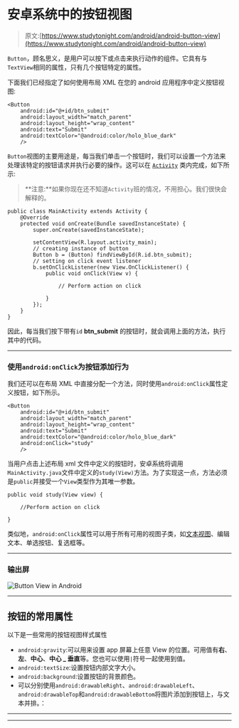 # 安卓系统中的按钮视图

> 原文:[https://www.studytonight.com/android/android-button-view](https://www.studytonight.com/android/android-button-view)

`Button`，顾名思义，是用户可以按下或点击来执行动作的组件。它具有与`TextView`相同的属性，只有几个按钮特定的属性。

下面我们已经指定了如何使用布局 XML 在您的 android 应用程序中定义按钮视图:

```
<Button
    android:id="@+id/btn_submit"
    android:layout_width="match_parent"
    android:layout_height="wrap_content"
    android:text="Submit"
    android:textColor="@android:color/holo_blue_dark"
    />
```

`Button`视图的主要用途是，每当我们单击一个按钮时，我们可以设置一个方法来处理该特定的按钮请求并执行必要的操作。这可以在 [`Activity`](activity-in-android) 类内完成，如下所示:

> **注意:**如果你现在还不知道`Activity`班的情况，不用担心。我们很快会解释的。

```
public class MainActivity extends Activity {
	@Override
    protected void onCreate(Bundle savedInstanceState) {
        super.onCreate(savedInstanceState);

        setContentView(R.layout.activity_main);
        // creating instance of button
        Button b = (Button) findViewById(R.id.btn_submit);
        // setting on click event listener
        b.setOnClickListener(new View.OnClickListener() {
            public void onClick(View v) {

                // Perform action on click

            }
        });
    }
}
```

因此，每当我们按下带有`id` **btn_submit** 的按钮时，就会调用上面的方法，执行其中的代码。

* * *

### 使用`android:onClick`为按钮添加行为

我们还可以在布局 XML 中直接分配一个方法，同时使用`android:onClick`属性定义按钮，如下所示。

```
<Button
    android:id="@+id/btn_submit"
    android:layout_width="match_parent"
    android:layout_height="wrap_content"
    android:text="Submit"
    android:textColor="@android:color/holo_blue_dark"
    android:onClick="study"
    />
```

当用户点击上述布局 xml 文件中定义的按钮时，安卓系统将调用`MainActivity.java`文件中定义的`study(View)`方法。为了实现这一点，方法必须是`public`并接受一个`View`类型作为其唯一参数。

```
public void study(View view) {

    //Perform action on click

}
```

类似地，`android:onClick`属性可以用于所有可用的视图子类，如[文本视图](android-textview)、编辑文本、单选按钮、复选框等。

* * *

### 输出屏

![Button View in Android](../Images/9c3cf7789e41154314f54205b7031b84.png)

* * *

## 按钮的常用属性

以下是一些常用的按钮视图样式属性

*   `android:gravity`:可以用来设置 app 屏幕上任意 View 的位置。可用值有**右**、**左**、**中心**、**中心 _ 垂直**等。您也可以使用`|`符号一起使用到值。
*   `android:textSize`:设置按钮内部文字大小。
*   `android:background`:设置按钮的背景颜色。
*   可以分别使用`android:drawableRight`、`android:drawableLeft`、`android:drawableTop`和`android:drawableBottom`将图片添加到按钮上，与文本并排。：

* * *

* * *